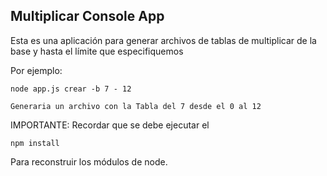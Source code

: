 ##  Multiplicar Console App

Esta es una aplicación para generar archivos de tablas de
multiplicar de la base y hasta el límite que especifiquemos

Por ejemplo:

    node app.js crear -b 7 - 12

    Generaria un archivo con la Tabla del 7 desde el 0 al 12

IMPORTANTE: Recordar que se debe ejecutar el 
    
    npm install  

Para reconstruir los módulos de node.
